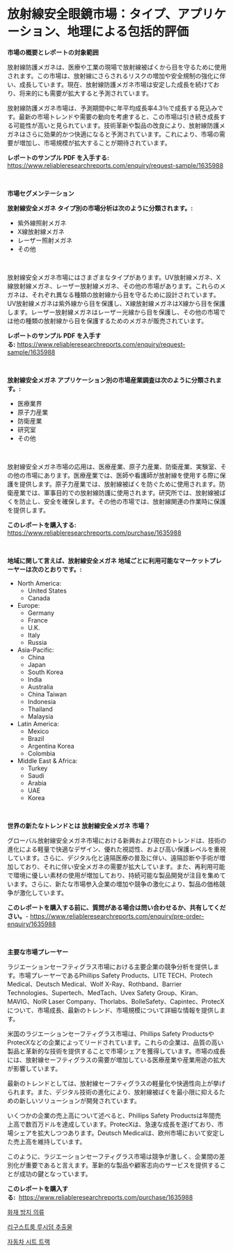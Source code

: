 <p><h1>放射線安全眼鏡市場：タイプ、アプリケーション、地理による包括的評価</h1></p><p><strong>市場の概要とレポートの対象範囲</strong></p>
<p><p>放射線防護メガネは、医療や工業の現場で放射線被ばくから目を守るために使用されます。この市場は、放射線にさらされるリスクの増加や安全規制の強化に伴い、成長しています。現在、放射線防護メガネ市場は安定した成長を続けており、将来的にも需要が拡大すると予測されています。</p><p>放射線防護メガネ市場は、予測期間中に年平均成長率4.3％で成長する見込みです。最新の市場トレンドや需要の動向を考慮すると、この市場は引き続き成長する可能性が高いと見られています。技術革新や製品の改良により、放射線防護メガネはさらに効果的かつ快適になると予測されています。これにより、市場の需要が増加し、市場規模が拡大することが期待されています。</p></p>
<p><strong>レポートのサンプル PDF を入手する:</strong> <a href="https://www.reliableresearchreports.com/enquiry/request-sample/1635988">https://www.reliableresearchreports.com/enquiry/request-sample/1635988</a></p>
<p>&nbsp;</p>
<p><strong>市場セグメンテーション</strong></p>
<p><strong>放射線安全メガネ タイプ別の市場分析は次のように分類されます。:</strong></p>
<p><ul><li>紫外線照射メガネ</li><li>X線放射線メガネ</li><li>レーザー照射メガネ</li><li>その他</li></ul></p>
<p>&nbsp;</p>
<p><p>放射線安全メガネ市場にはさまざまなタイプがあります。UV放射線メガネ、X線放射線メガネ、レーザー放射線メガネ、その他の市場があります。これらのメガネは、それぞれ異なる種類の放射線から目を守るために設計されています。 UV放射線メガネは紫外線から目を保護し、X線放射線メガネはX線から目を保護します。レーザー放射線メガネはレーザー光線から目を保護し、その他の市場では他の種類の放射線から目を保護するためのメガネが販売されています。</p></p>
<p><strong>レポートのサンプル PDF を入手する:</strong>&nbsp;<a href="https://www.reliableresearchreports.com/enquiry/request-sample/1635988">https://www.reliableresearchreports.com/enquiry/request-sample/1635988</a></p>
<p>&nbsp;</p>
<p><strong> 放射線安全メガネ アプリケーション別の市場産業調査は次のように分類されます。:</strong></p>
<p><ul><li>医療業界</li><li>原子力産業</li><li>防衛産業</li><li>研究室</li><li>その他</li></ul></p>
<p>&nbsp;</p>
<p><p>放射線安全メガネ市場の応用は、医療産業、原子力産業、防衛産業、実験室、その他の市場にあります。医療産業では、医師や看護師が放射線を使用する際に保護を提供します。原子力産業では、放射線被ばくを防ぐために使用されます。防衛産業では、軍事目的での放射線防護に使用されます。研究所では、放射線被ばくを防止し、安全を確保します。その他の市場では、放射線関連の作業時に保護を提供します。</p></p>
<p><strong>このレポートを購入する:</strong>&nbsp; <a href="https://www.reliableresearchreports.com/purchase/1635988">https://www.reliableresearchreports.com/purchase/1635988</a></p>
<p>&nbsp;</p>
<p><strong>地域に関して言えば、放射線安全メガネ 地域ごとに利用可能なマーケットプレーヤーは次のとおりです。:</strong></p>
<p><ul>
    <li>
        North America:
        <ul>
            <li>United States</li>
            <li>Canada</li>
        </ul>
    </li>
    <li>
        Europe:
        <ul>
            <li>Germany</li>
            <li>France</li>
            <li>U.K.</li>
            <li>Italy</li>
            <li>Russia</li>
        </ul>
    </li>
    <li>
        Asia-Pacific:
        <ul>
            <li>China</li>
            <li>Japan</li>
            <li>South Korea</li>
            <li>India</li>
            <li>Australia</li>
            <li>China Taiwan</li>
            <li>Indonesia</li>
            <li>Thailand</li>
            <li>Malaysia</li>
        </ul>
    </li>
    <li>
        Latin America:
        <ul>
            <li>Mexico</li>
            <li>Brazil</li>
            <li>Argentina Korea</li>
            <li>Colombia</li>
        </ul>
    </li>
    <li>
        Middle East & Africa:
        <ul>
            <li>Turkey</li>
            <li>Saudi</li>
            <li>Arabia</li>
            <li>UAE</li>
            <li>Korea</li>
        </ul>
    </li>
    </ul></p>
<p>&nbsp;</p>
<p><strong>世界の新たなトレンドとは 放射線安全メガネ 市場？</strong></p>
<p><p>グローバル放射線安全メガネ市場における新興および現在のトレンドは、技術の進化による軽量で快適なデザイン、優れた視認性、および高い保護レベルを重視しています。さらに、デジタル化と遠隔医療の普及に伴い、遠隔診断や手術が増加しており、それに伴い安全メガネの需要が拡大しています。また、再利用可能で環境に優しい素材の使用が増加しており、持続可能な製品開発が注目を集めています。さらに、新たな市場参入企業の増加や競争の激化により、製品の価格競争が激化しています。</p></p>
<p><strong>このレポートを購入する前に、質問がある場合は問い合わせるか、共有してください。</strong>- <a href="https://www.reliableresearchreports.com/enquiry/pre-order-enquiry/1635988">https://www.reliableresearchreports.com/enquiry/pre-order-enquiry/1635988</a></p>
<p>&nbsp;</p>
<p><strong>主要な市場プレーヤー</strong></p>
<p><p>ラジエーションセーフティグラス市場における主要企業の競争分析を提供します。市場プレーヤーであるPhillips Safety Products、LITE TECH、Protech Medical、Deutsch Medical、Wolf X-Ray、Rothband、Barrier Technologies、Supertech、MedTach、Uvex Safety Group、Kiran、MAVIG、NoIR Laser Company、Thorlabs、BolleSafety、Capintec、ProtecXについて、市場成長、最新のトレンド、市場規模について詳細な情報を提供します。</p><p>米国のラジエーションセーフティグラス市場は、Phillips Safety ProductsやProtecXなどの企業によってリードされています。これらの企業は、品質の高い製品と革新的な技術を提供することで市場シェアを獲得しています。市場の成長には、放射線セーフティグラスの需要が増加している医療産業や産業用途の拡大が影響しています。</p><p>最新のトレンドとしては、放射線セーフティグラスの軽量化や快適性向上が挙げられます。また、デジタル技術の進化により、放射線被ばくを最小限に抑えるための新しいソリューションが開発されています。</p><p>いくつかの企業の売上高について述べると、Phillips Safety Productsは年間売上高で数百万ドルを達成しています。ProtecXは、急速な成長を遂げており、市場シェアを拡大しつつあります。Deutsch Medicalは、欧州市場において安定した売上高を維持しています。</p><p>このように、ラジエーションセーフティグラス市場は競争が激しく、企業間の差別化が重要であると言えます。革新的な製品や顧客志向のサービスを提供することが成功の鍵となっています。</p></p>
<p><strong>このレポートを購入する:</strong>&nbsp;&nbsp;<a href="https://www.reliableresearchreports.com/purchase/1635988">https://www.reliableresearchreports.com/purchase/1635988</a></p>
<p><p><a href="https://github.com/vsn7qpua81q/Market-Research-Report-List-1/blob/main/98881996760.md">화재 방지 의류</a></p><p><a href="https://github.com/sammyUltyylrich9067856/Market-Research-Report-List-1/blob/main/46142016758.md">리구스트룸 루시덤 추출물</a></p><p><a href="https://github.com/trmesnao7959541/Market-Research-Report-List-1/blob/main/77259136759.md">자동차 시트 트랙</a></p></p>